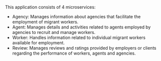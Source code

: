 This application consists of 4 microservices:
- Agency: Manages information about agencies that facilitate the employment of migrant workers.
- Agent: Manages details and activities related to agents employed by agencies to recruit and manage workers.
- Worker: Handles information related to individual migrant workers available for employment.
- Review: Manages reviews and ratings provided by employers or clients regarding the performance of workers, agents and agencies.

